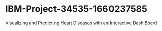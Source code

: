 # IBM-Project-34535-1660237585
Visualizing and Predicting Heart Diseases with an Interactive Dash Board
